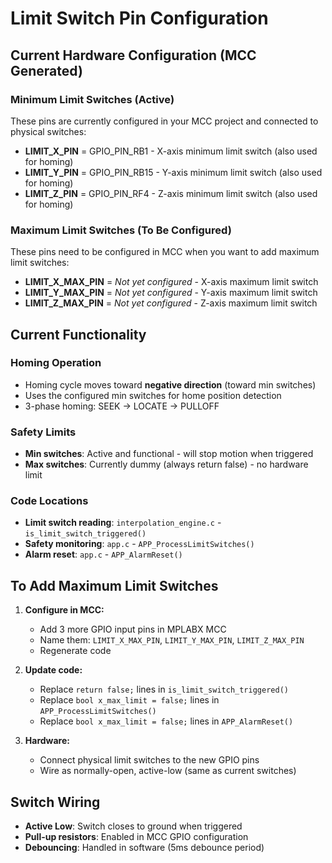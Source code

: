# Limit Switch Pin Configuration

## Current Hardware Configuration (MCC Generated)

### Minimum Limit Switches (Active)
These pins are currently configured in your MCC project and connected to physical switches:

- **LIMIT_X_PIN** = GPIO_PIN_RB1  - X-axis minimum limit switch (also used for homing)
- **LIMIT_Y_PIN** = GPIO_PIN_RB15 - Y-axis minimum limit switch (also used for homing)  
- **LIMIT_Z_PIN** = GPIO_PIN_RF4  - Z-axis minimum limit switch (also used for homing)

### Maximum Limit Switches (To Be Configured)
These pins need to be configured in MCC when you want to add maximum limit switches:

- **LIMIT_X_MAX_PIN** = *Not yet configured* - X-axis maximum limit switch
- **LIMIT_Y_MAX_PIN** = *Not yet configured* - Y-axis maximum limit switch
- **LIMIT_Z_MAX_PIN** = *Not yet configured* - Z-axis maximum limit switch

## Current Functionality

### Homing Operation
- Homing cycle moves toward **negative direction** (toward min switches)
- Uses the configured min switches for home position detection
- 3-phase homing: SEEK → LOCATE → PULLOFF

### Safety Limits
- **Min switches**: Active and functional - will stop motion when triggered
- **Max switches**: Currently dummy (always return false) - no hardware limit

### Code Locations
- **Limit switch reading**: `interpolation_engine.c` - `is_limit_switch_triggered()`
- **Safety monitoring**: `app.c` - `APP_ProcessLimitSwitches()`
- **Alarm reset**: `app.c` - `APP_AlarmReset()`

## To Add Maximum Limit Switches

1. **Configure in MCC:**
   - Add 3 more GPIO input pins in MPLABX MCC
   - Name them: `LIMIT_X_MAX_PIN`, `LIMIT_Y_MAX_PIN`, `LIMIT_Z_MAX_PIN`
   - Regenerate code

2. **Update code:**
   - Replace `return false;` lines in `is_limit_switch_triggered()` 
   - Replace `bool x_max_limit = false;` lines in `APP_ProcessLimitSwitches()`
   - Replace `bool x_max_limit = false;` lines in `APP_AlarmReset()`

3. **Hardware:**
   - Connect physical limit switches to the new GPIO pins
   - Wire as normally-open, active-low (same as current switches)

## Switch Wiring
- **Active Low**: Switch closes to ground when triggered
- **Pull-up resistors**: Enabled in MCC GPIO configuration
- **Debouncing**: Handled in software (5ms debounce period)